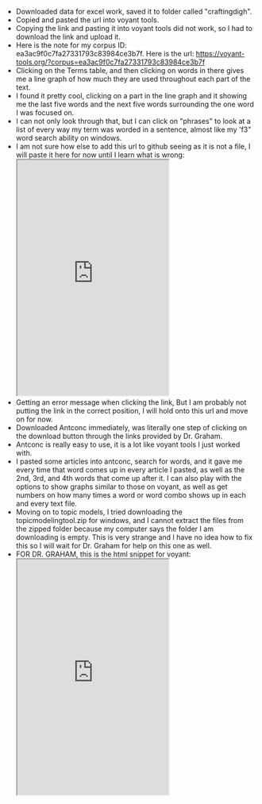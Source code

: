 - Downloaded data for excel work, saved it to folder called "craftingdigh".
- Copied and pasted the url into voyant tools.
- Copying the link and pasting it into voyant tools did not work, so I had to download the link and upload it.
- Here is the note for my corpus ID: ea3ac9f0c7fa27331793c83984ce3b7f. Here is the url: https://voyant-tools.org/?corpus=ea3ac9f0c7fa27331793c83984ce3b7f
- Clicking on the Terms table, and then clicking on words in there gives me a line graph of how much they are used throughout each part of the text.
- I found it pretty cool, clicking on a part in the line graph and it showing me the last five words and the next five words surrounding the one word I was focused on.
- I can not only look through that, but I can click on "phrases" to look at a list of every way my term was worded in a sentence, almost like my 'f3" word search ability on windows.
- I am not sure how else to add this url to github seeing as it is not a file, I will paste it here for now until I learn what is wrong:<iframe style='width: 305px; height: 475px;' src='https://voyant-tools.org/tool/CorpusTerms/?corpus=ea3ac9f0c7fa27331793c83984ce3b7f'></iframe>
- Getting an error message when clicking the link, But I am probably not putting the link in the correct position, I will hold onto this url and move on for now.
- Downloaded Antconc immediately, was literally one step of clicking on the download button through the links provided by Dr. Graham.
- Antconc is really easy to use, it is a lot like voyant tools I just worked with. 
- I pasted some articles into antconc, search for words, and it gave me every time that word comes up in every article I pasted, as well as the 2nd, 3rd, and 4th words that come up after it. I can also play with the options to show graphs similar to those on voyant, as well as get numbers on how many times a word or word combo shows up in each and every text file.
- Moving on to topic models, I tried downloading the topicmodelingtool.zip for windows, and I cannot extract the files from the zipped folder because my computer says the folder I am downloading is empty. This is very strange and I have no idea how to fix this so I will wait for Dr. Graham for help on this one as well.
- FOR DR. GRAHAM, this is the html snippet for voyant: <iframe style='width: 305px; height: 475px;' src='https://voyant-tools.org/tool/CorpusTerms/?corpus=ea3ac9f0c7fa27331793c83984ce3b7f'></iframe>
